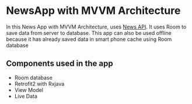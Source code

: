 # NewsApp with MVVM Architecture

In this News App with MVVM Architecture, uses [News API](https://newsapi.org/). It uses Room to save data from server to database. This app can also be used offline because it has already saved data in smart phone cache using Room database

## Components used in the app ##
+ Room database
+ Retrofit2 with Rxjava
+ View Model
+ Live Data
